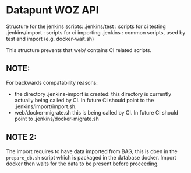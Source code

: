 Datapunt WOZ API
================

Structure for the jenkins scripts:
.jenkins/test   : scripts for ci testing
.jenkins/import : scripts for ci importing
.jenkins        : common scripts, used by test and import (e.g. docker-wait.sh)

This structure prevents that web/ contains CI related scripts.


NOTE:
-----

For backwards compatability reasons:
 * the directory .jenkins-import is created:
this directory is currently actually  being called by CI. In future CI should point to the .jenkins/import/import.sh.
 * web/docker-migrate.sh
 this is being called by CI. In future CI should point to .jenkins/docker-migrate.sh


NOTE 2:
-------

The import requires to have data imported from BAG, this is doen in the `prepare_db.sh` script which is packaged in the
database docker. Import docker then waits for the data to be present before proceeding.
